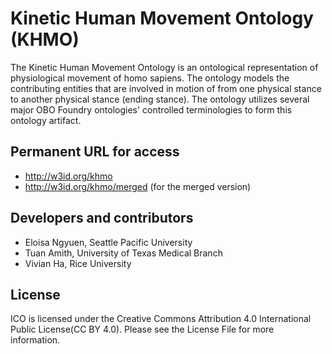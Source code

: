 # Kinetic Human Movement Ontology (KHMO)

The Kinetic Human Movement Ontology is an ontological representation of physiological movement of homo sapiens. The ontology models the contributing entities that are involved in motion of from one physical stance to another physical stance (ending stance). The ontology utilizes several major OBO Foundry ontologies' controlled terminologies to form this ontology artifact. 

## Permanent URL for access 

* http://w3id.org/khmo 
* http://w3id.org/khmo/merged (for the merged version)

## Developers and contributors

* Eloisa Ngyuen, Seattle Pacific University
* Tuan Amith, University of Texas Medical Branch
* Vivian Ha, Rice University

## License

ICO is licensed under the Creative Commons Attribution 4.0 International Public License(CC BY 4.0). Please see the License File for more information.